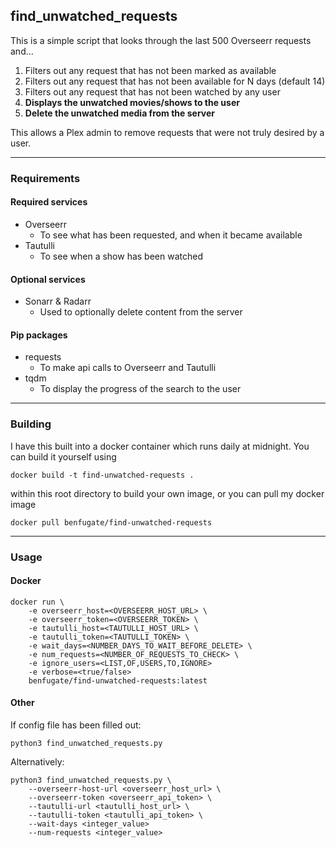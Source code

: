 ## find_unwatched_requests

This is a simple script that looks through the last 500 Overseerr requests and...

1. Filters out any request that has not been marked as available
2. Filters out any request that has not been available for N days (default 14)
3. Filters out any request that has not been watched by any user
4. <b>Displays the unwatched movies/shows to the user</b>
5. <b>Delete the unwatched media from the server</b>

This allows a Plex admin to remove requests that were not truly desired by a user.

---

### Requirements

#### Required services
* Overseerr
  * To see what has been requested, and when it became available
* Tautulli
  * To see when a show has been watched

#### Optional services
* Sonarr & Radarr
  * Used to optionally delete content from the server

#### Pip packages

* requests
  * To make api calls to Overseerr and Tautulli
* tqdm
  * To display the progress of the search to the user

---

### Building

I have this built into a docker container which runs daily at midnight. You can build it yourself using

`docker build -t find-unwatched-requests .`

within this root directory to build your own image, or you can pull my docker image

`docker pull benfugate/find-unwatched-requests`

---

### Usage

#### Docker

```
docker run \
    -e overseerr_host=<OVERSEERR_HOST_URL> \
    -e overseerr_token=<OVERSEERR_TOKEN> \
    -e tautulli_host=<TAUTULLI_HOST_URL> \
    -e tautulli_token=<TAUTULLI_TOKEN> \
    -e wait_days=<NUMBER_DAYS_TO_WAIT_BEFORE_DELETE> \
    -e num_requests=<NUMBER_OF_REQUESTS_TO_CHECK> \
    -e ignore_users=<LIST,OF,USERS,TO,IGNORE>
    -e verbose=<true/false>
    benfugate/find-unwatched-requests:latest
```

#### Other

If config file has been filled out:

`python3 find_unwatched_requests.py`

Alternatively:
```
python3 find_unwatched_requests.py \
    --overseerr-host-url <overseerr_host_url> \
    --overseerr-token <overseerr_api_token> \
    --tautulli-url <tautulli_host_url> \
    --tautulli-token <tautulli_api_token> \
    --wait-days <integer_value>
    --num-requests <integer_value>
```
